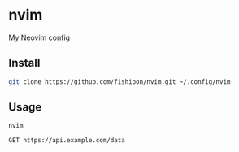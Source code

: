 # nvim
My Neovim config

## Install
```bash
git clone https://github.com/fishioon/nvim.git ~/.config/nvim
```

## Usage
```bash
nvim
```

```http
GET https://api.example.com/data
```
